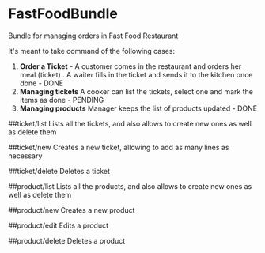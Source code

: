 # FastFoodBundle
Bundle for managing orders in Fast Food Restaurant

It's meant to take command of the following cases:
1. **Order a Ticket** - A customer comes in the restaurant and orders her meal (ticket) . A waiter fills in the ticket  and sends it to the kitchen once done - DONE
2. **Managing tickets** A cooker can list the tickets, select one and mark the items as done - PENDING
3. **Managing products** Manager keeps the list of products updated - DONE

##ticket/list
Lists all the tickets, and also allows to create new ones as well as delete them 

##ticket/new
Creates a new ticket, allowing to add as many lines as necessary

##ticket/delete
Deletes a ticket


##product/list
Lists all the products, and also allows to create new ones as well as delete them 

##product/new
Creates a new product

##product/edit
Edits a product 

##product/delete
Deletes a product 



